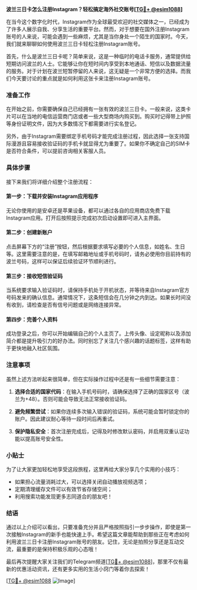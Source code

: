 **波兰三日卡怎么注册Instagram？轻松搞定海外社交账号[[TG💪+ @esim1088](https://t.me/s/esim1088)]**

在当今这个数字化时代，Instagram作为全球最受欢迎的社交媒体之一，已经成为了许多人展示自我、分享生活的重要平台。然而，对于想要在国外注册Instagram账号的人来说，可能会遇到一些麻烦，尤其是当你身处一个陌生的国家时。今天，我们就来聊聊如何使用波兰三日卡轻松注册Instagram账号。

首先，什么是波兰三日卡呢？简单来说，这是一种临时的电话卡服务，通常提供给短期访问波兰的人士。它能够让你在短时间内享受到本地通话、短信以及数据流量的服务。对于计划在波兰短暂停留的人来说，这无疑是一个非常方便的选择。而我们今天要讨论的重点就是如何利用这张卡来注册Instagram账号。

### **准备工作**

在开始之前，你需要确保自己已经拥有一张有效的波兰三日卡。一般来说，这类卡片可以在当地的电信运营商门店或者一些大型商场内购买到。购买时记得带上护照等身份证明文件，因为大多数情况下都需要进行实名登记。

另外，由于Instagram需要绑定手机号码才能完成注册过程，因此选择一张支持国际漫游且容易接收验证码的手机卡就显得尤为重要了。如果你不确定自己的SIM卡是否符合条件，可以提前咨询相关客服人员。

### **具体步骤**

接下来我们将详细介绍整个注册流程：

#### **第一步：下载并安装Instagram应用程序**
无论你使用的是安卓还是苹果设备，都可以通过各自的应用商店免费下载Instagram应用。打开后按照提示完成初次启动设置即可进入主界面。

#### **第二步：创建新账户**
点击屏幕下方的“注册”按钮，然后根据要求填写必要的个人信息，如姓名、生日等。这里需要注意的是，在填写邮箱地址或手机号码时，请务必使用你目前持有的波兰号码，这样可以保证后续验证环节顺利进行。

#### **第三步：接收短信验证码**
当系统要求输入验证码时，请保持手机处于开机状态，并等待来自Instagram官方号码发来的确认信息。通常情况下，这条短信会在几分钟之内到达。如果长时间没有收到，请检查是否有信号问题或是网络连接异常。

#### **第四步：完善个人资料**
成功登录之后，你可以开始编辑自己的个人主页了。上传头像、设定昵称以及添加简介都是提升吸引力的好办法。同时别忘了关注几个感兴趣的话题标签，这样有助于更快地融入社区氛围。

### **注意事项**

虽然上述方法听起来很简单，但在实际操作过程中还是有一些细节需要注意：

1. **选择合适的国家代码**：在输入手机号码时，请确保选择了正确的国家区号（波兰为+48）。否则可能会导致无法正常接收验证码。
   
2. **避免频繁尝试**：如果你连续多次输入错误的验证码，系统可能会暂时锁定你的账户。因此建议耐心等待一段时间后再重试。

3. **保护隐私安全**：首次注册完成后，记得及时修改默认密码，并启用双重认证功能以提高账号安全性。

### **小贴士**

为了让大家更加轻松地享受这段旅程，这里再给大家分享几个实用的小技巧：

- 如果担心流量消耗过大，可以选择关闭自动播放视频选项；
- 定期清理缓存文件可以有效节省存储空间；
- 利用搜索功能发现更多志同道合的朋友吧！

### **结语**

通过以上介绍可以看出，只要准备充分并且严格按照指引一步步操作，即使是第一次接触Instagram的新手也能快速上手。希望这篇文章能帮助到那些正在考虑如何利用波兰三日卡注册Instagram账号的朋友。记住，无论是拍照分享还是互动交流，最重要的是保持积极乐观的心态哦！

最后再次提醒大家关注我们的Telegram频道[[TG💪+ @esim1088](https://t.me/s/esim1088)]，那里不仅有最新的优惠活动资讯，还有更多实用的生活小窍门等着你去探索！

[[TG💪+ @esim1088](https://t.me/s/esim1088) ![Image](https://i.postimg.cc/4NQfJmqS/Snipaste-2025-05-13-00-14-12.png)]